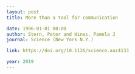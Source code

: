 ```yaml
---
layout: post
title: More than a tool for communication

date: 1996-01-01 00:00
author: Stern, Peter and Hines, Pamela J
journal: Science (New York N.Y.)

link: https://doi.org/10.1126/science.aaz4133

year: 2019
---
```



